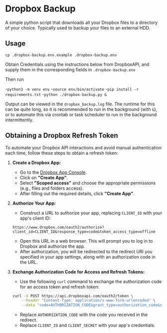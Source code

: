 # Dropbox Backup

A simple python script that downloads all your Dropbox files to a directory of your choice. Typically used to backup your files to an external HDD.

## Usage

`cp .dropbox-backup.env.example .dropbox-backup.env`

Obtain Credentials using the instructions below from DropboxAPI, and supply them in the corresponding fields in `.dropbox-backup.env`

Then run

-`python3 -m venv env`
-`source env/bin/activate`
-`pip install -r requirements.txt`
-`python ./dropbox-backup.py &`

Output can be viewed in the `dropbox_backup.log` file. The runtime for this can be quite long, so it is recommended to run in the background (with `&`), or to automate this via crontab or task scheduler to run in the background intermittently.

##  Obtaining a Dropbox Refresh Token

To automate your Dropbox API interactions and avoid manual authentication each time, follow these steps to obtain a refresh token:

1. **Create a Dropbox App:**
    - Go to the [Dropbox App Console](https://www.dropbox.com/developers/apps).
    - Click on **"Create App"**.
    - Select **"Scoped access"** and choose the appropriate permissions (e.g., files and folders access).
    - After filling out the required details, click **"Create App"**.

2. **Authorize Your App:**
    - Construct a URL to authorize your app, replacing `CLIENT_ID` with your app's client ID:
    ```plaintext
    https://www.dropbox.com/oauth2/authorize?client_id=CLIENT_ID&response_type=code&token_access_type=offline
    ```
    - Open this URL in a web browser. This will prompt you to log in to Dropbox and authorize the app.
    - After authorization, you will be redirected to the redirect URI you specified in your app settings, along with an authorization code in the URL.

3. **Exchange Authorization Code for Access and Refresh Tokens:**
    - Use the following `curl` command to exchange the authorization code for an access token and refresh token:
     ```bash
     curl -X POST https://api.dropboxapi.com/oauth2/token \
         --header "Content-Type: application/x-www-form-urlencoded" \
         --data "code=AUTHORIZATION_CODE&grant_type=authorization_code&client_id=CLIENT_ID&client_secret=CLIENT_SECRET"
     ```
    - Replace `AUTHORIZATION_CODE` with the code you received in the redirect.
    - Replace `CLIENT_ID` and `CLIENT_SECRET` with your app's credentials.
